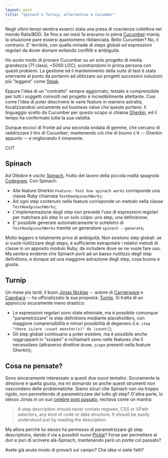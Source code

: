 ```yaml
---
layout: post
title: "Spinach e Turnip: alternative a Cucumber"
---
```


Negli ultimi tempi sembra esserci stata una presa di coscienza collettiva nel mondo Rails/BDD. Se fino a sei mesi fa eravamo in piena [Cucumber](http://cukes.info)-mania, la situazione pare essersi quantomeno ribilanciata. Bello Cucumber? No, il contrario. E' terribile, con quella miriade di steps globali ed espressioni regolari da dover domare evitando conflitti e ambiguità.

Ho avuto modo di provare Cucumber su un solo progetto di media grandezza (71 classi, ~5000 LOC), scontrandomi in prima persona con questi problemi. La gestione ed il mantenimento della suite di test è stata snervante al punto da portarmi ad utilizzare sui progetti successivi soluzioni più "leggere" come [Steak](https://github.com/cavalle/steak).

Eppure l'idea di un "contratto" sempre aggiornato, testato e comprensibile per tutti i soggetti coinvolti nel progetto è incredibilmente allettante. Così come l'idea di poter descrivere le varie feature in maniera astratta, focalizzandosi unicamente sul business value che queste portano. Il linguaggio scelto da Cucumber per questo scopo si chiama [Gherkin](https://github.com/cucumber/gherkin), ed il tempo ha confermato tutta la sua validità.

Dunque eccoci di fronte ad una seconda ondata di gemme, che cercano di raddrizzare il tiro di Cucumber, mantenendo ciò che di buono c'è -- Gherkin appunto -- e migliorando il rimanente.

CUT

## Spinach

Ad Ottobre è uscito [Spinach](http://codegram.github.com/spinach/), frutto del lavoro della piccola realtà spagnola [Codegram](http://codegram.com/). Con Spinach:

* Alla feature Gherkin `Feature: Test how spinach works` corrisponde una classe Ruby chiamata `TestHowSpinachWorks`;
* Ad ogni step contenuto nella feature corrisponde un metodo nella classe `TestHowSpinachWorks`;
* L'implementazione degli step non prevede l'uso di espressioni regolari per matchare più step in un solo colpo: uno step, una definizione;
* E' possibile generare automaticamente lo scheletro di `TestHowSpinachWorks` tramite un generatore `spinach --generate`;

Molto leggero e totalmente privo di ambiguità. Non esistono step globali: se si vuole riutilizzare degli steps, è sufficiente estrapolare i relativi metodi di classe in un apposito modulo Ruby, da includere dove se ne vuole fare uso. Ma sembra evidente che Spinach porti ad un basso riutilizzo degli step definitions, e dunque ad una maggiore astrazione degli step, cosa buona e giusta.

## Turnip

Un mese più tardi, il buon [Jonas Nicklas](http://elabs.se/blog) -- autore di [Carrierwave](https://github.com/jnicklas/carrierwave) e [Capybara](https://github.com/jnicklas/capybara) -- ha ufficializzato la sua proposta: [Turnip](https://github.com/jnicklas/turnip). Si tratta di un approccio sicuramente meno drastico:

* Le espressioni regolari sono state eliminate, ma è possibile comunque "parametrizzare" le step definitions mediante placeholders, con maggiore comprensibilità e minori possibilità di degenero (i.e. `step "there is/are :count monster(s)" do |count|`);
* Gli step globali continuano a poter esistere, ma è possibile anche raggrupparli in "scopes" e richiamarli sono nelle features che li necessitano (attraverso direttive `@nome_scope` presenti nella feature Gherkin);

## Cosa ne pensate?

Sono sinceramente interessato a questi due nuovi tentativi. Sicuramente la direzione è quella giusta, ma mi domando se anche questi strumenti non nascondano delle problematiche. Siamo sicuri che Spinach non sia troppo rigido, non permettendo di parametrizzare del tutto gli step? D'altra parte, lo stesso Jonas in un suo [celebre post passato](http://elabs.se/blog/15-you-re-cuking-it-wrong), recitava come un mantra:

> A step description should never contain regexen, CSS or XPath selectors, any kind of code or data structure. It should be easily understood just by reading the description.

Ma allora perchè lui stesso ha permesso di parametrizzare gli step descriptions, dando il via a possibili nuovi [Pickle](https://github.com/ianwhite/pickle)? Forse per permettere ai duri e puri di scrivere alà-Spinach, mantenendo però un ponte col passato?

Avete già avuto modo di provarli sul campo? Che idea vi siete fatti?
